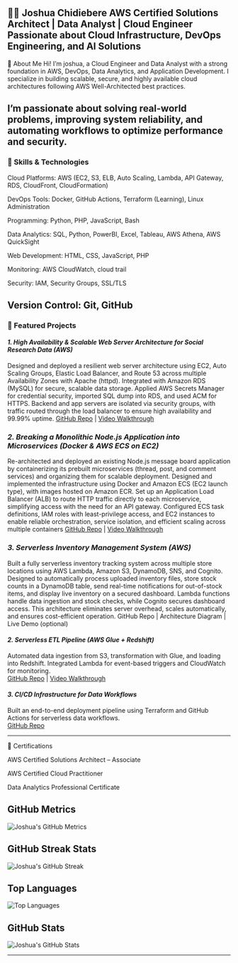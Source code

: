 🧑‍💻 Joshua Chidiebere
AWS Certified Solutions Architect | Data Analyst | Cloud Engineer
Passionate about Cloud Infrastructure, DevOps Engineering, and AI Solutions
---

📌 About Me
Hi! I’m joshua, a Cloud Engineer and Data Analyst with a strong foundation in AWS, DevOps, Data Analytics, and Application Development. I specialize in building scalable, secure, and highly available cloud architectures following AWS Well-Architected best practices.

I’m passionate about solving real-world problems, improving system reliability, and automating workflows to optimize performance and security.
---

### 🔧 Skills & Technologies

Cloud Platforms: AWS (EC2, S3, ELB, Auto Scaling, Lambda, API Gateway, RDS, CloudFront, CloudFormation)

DevOps Tools: Docker, GitHub Actions, Terraform (Learning), Linux Administration

Programming: Python, PHP, JavaScript, Bash

Data Analytics: SQL, Python, PowerBI, Excel, Tableau, AWS Athena, AWS QuickSight

Web Development: HTML, CSS, JavaScript, PHP

Monitoring: AWS CloudWatch, cloud trail

Security: IAM, Security Groups, SSL/TLS

Version Control: Git, GitHub
---

### 🚀 Featured Projects

#### *1. High Availability & Scalable Web Server Architecture for Social Research Data (AWS)*
Designed and deployed a resilient web server architecture using EC2, Auto Scaling Groups, Elastic Load Balancer, and Route 53 across multiple Availability Zones with Apache (httpd). Integrated with Amazon RDS (MySQL) for secure, scalable data storage. Applied AWS Secrets Manager for credential security, imported SQL dump into RDS, and used ACM for HTTPS. Backend and app servers are isolated via security groups, with traffic routed through the load balancer to ensure high availability and 99.99% uptime. 
[GitHub Repo](https://github.com/joshua3309/high-availability-scalable-web-server) | [Video Walkthrough](https://youtu.be/YOUR_VIDEO_ID)

### *2. Breaking a Monolithic Node.js Application into Microservices (Docker & AWS ECS on EC2)*
Re-architected and deployed an existing Node.js message board application by containerizing its prebuilt microservices (thread, post, and comment services) and organizing them for scalable deployment. Designed and implemented the infrastructure using Docker and Amazon ECS (EC2 launch type), with images hosted on Amazon ECR. Set up an Application Load Balancer (ALB) to route HTTP traffic directly to each microservice, simplifying access with the need for an API gateway. Configured ECS task definitions, IAM roles with least-privilege access, and EC2 instances to enable reliable orchestration, service isolation, and efficient scaling across multiple containers
[GitHub Repo](https://github.com/joshua3309/Breaking-a-Monolithic-Node.js-Application-into-Microservices-Docker-AWS-ECS-on-EC2-) | [Video Walkthrough](https://youtu.be/YOUR_VIDEO_ID)

### *3. Serverless Inventory Management System (AWS)*
Built a fully serverless inventory tracking system across multiple store locations using AWS Lambda, Amazon S3, DynamoDB, SNS, and Cognito. Designed to automatically process uploaded inventory files, store stock counts in a DynamoDB table, send real-time notifications for out-of-stock items, and display live inventory on a secured dashboard. Lambda functions handle data ingestion and stock checks, while Cognito secures dashboard access. This architecture eliminates server overhead, scales automatically, and ensures cost-efficient operation.
GitHub Repo | Architecture Diagram | Live Demo (optional)

#### *2. Serverless ETL Pipeline (AWS Glue + Redshift)*
Automated data ingestion from S3, transformation with Glue, and loading into Redshift. Integrated Lambda for event-based triggers and CloudWatch for monitoring.  
[GitHub Repo](https://github.com/joshua3309/etl-serverless) | [Video Walkthrough](https://youtu.be/YOUR_VIDEO_ID)

#### *3. CI/CD Infrastructure for Data Workflows*
Built an end-to-end deployment pipeline using Terraform and GitHub Actions for serverless data workflows.  
[GitHub Repo](https://github.com/joshua3309/ci-cd-data-iac)

---

🏅 Certifications

AWS Certified Solutions Architect – Associate

AWS Certified Cloud Practitioner

Data Analytics Professional Certificate

## GitHub Metrics

![Joshua's GitHub Metrics](https://github-readme-metrics.vercel.app/api?username=joshua3309&show=reviews,discussions,repository_languages,stars&theme=tokyonight)

## GitHub Streak Stats

![Joshua's GitHub Streak](https://github-readme-streak-stats.herokuapp.com/?user=joshua3309&theme=tokyonight)

## Top Languages

![Top Languages](https://github-readme-stats.vercel.app/api/top-langs/?username=joshua3309&layout=compact&theme=tokyonight)

## GitHub Stats

![Joshua's GitHub Stats](https://github-readme-stats.vercel.app/api?username=joshua3309&show_icons=true&theme=tokyonight)

---
